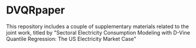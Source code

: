 # DVQRpaper

This repository includes a couple of supplementary materials related to the joint work, titled by "Sectoral Electricity Consumption Modeling with D-Vine Quantile Regression: The US Electricity Market Case"
